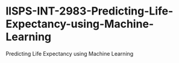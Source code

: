# llSPS-INT-2983-Predicting-Life-Expectancy-using-Machine-Learning
Predicting Life Expectancy using Machine Learning
